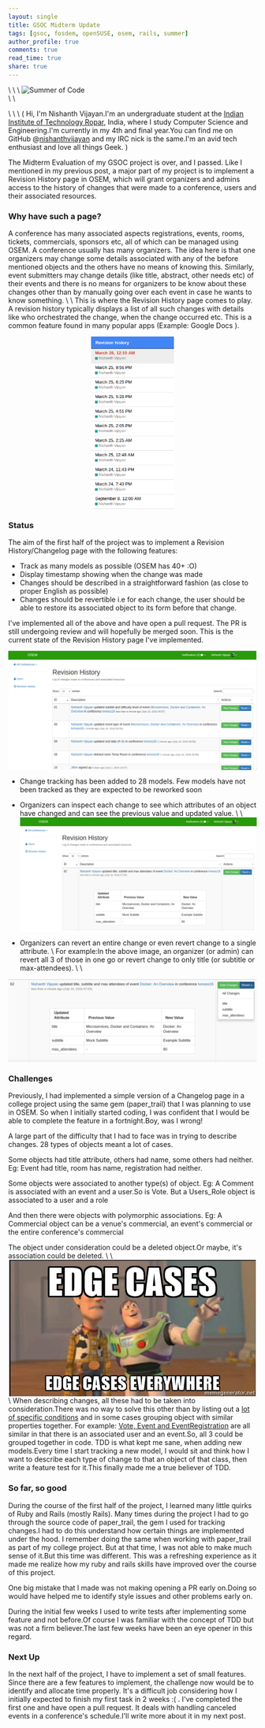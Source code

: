 ```yaml
---
layout: single
title: GSOC Midterm Update
tags: [gsoc, fosdem, openSUSE, osem, rails, summer]
author_profile: true
comments: true
read_time: true
share: true
---
```

\\
\\
\\
![Summer of Code](https://www.gnome.org/wp-content/uploads/2016/03/GSoC2016Logo.jpg)  
\\
\\
<!-- ![OSEM](https://camo.githubusercontent.com/a58785e43799dfbdb63f58fbda4336060eb98088/68747470733a2f2f63646e2e6272616e64697374792e636f6d2f696d673f69643d35373066366463333963393932623662363730303030306126666f726d61743d706e6726773d33303026683d3839) -->
\\
\\
\\
( Hi, I'm Nishanth Vijayan.I'm an undergraduate student at the [Indian Institute of Technology Ropar](http://www.iitrpr.ac.in), India, where I study Computer Science and Engineering.I'm currently in my 4th and final year.You can find me on GitHub @[nishanthvijayan](http://www.github.com/nishanthvijayan) and my IRC nick is the same.I'm an avid tech enthusiast and love all things Geek. )


The Midterm Evaluation of my GSOC project is over, and I passed.
Like I mentioned in my previous post, a major part of my project is to implement a Revision History page in OSEM, which will grant organizers and admins access to the history of changes that were made to a conference, users and their associated resources.

### Why have such a page?
A conference has many associated aspects registrations, events, rooms, tickets, commercials, sponsors etc, all of which can be managed using OSEM. A conference usually has many organizers. The idea here is that one organizers may change some details associated with any of the before mentioned objects and the others have no means of knowing this. Similarly, event submitters may change details (like title, abstract, other needs etc) of their events and there is no means for organizers to be know about these changes other than by manually going over each event in case he wants to know something.
\\
\\
This is where the Revision History page comes to play. A revision history typically displays a list of all such changes with details like who orchestrated the change, when the change occurred etc. This is a common feature found in many  popular apps  (Example: Google Docs ).


<img src="/images/google_docs.png" alt="Google Docs Revision History" style="height: 350px;display: block;margin: 0 auto;"/>
  
### Status
The aim of the first half of the project was to implement a Revision History/Changelog page with the following features:
  <ul>
  <li>Track as many models as possible (OSEM has 40+ :O)</li>
  <li>Display timestamp showing when the change was made</li>
  <li>Changes should be described in a straightforward fashion (as close to proper English as possible)</li>
  <li>Changes should be revertible i.e for each change, the user should be able to restore its associated object to its form before that change.</li>
  </ul>

I've implemented all of the above and have open a pull request. The PR is still undergoing review and will hopefully be merged soon. 
This is the current state of the Revision History page I've implemented.


<img src="/images/revision_history.png" alt="OSEM Revision History" style="display: block;margin: 0 auto;"/>


  - Change tracking has been added to 28 models. Few models have not been tracked as they are expected to be reworked soon
  
  - Organizers can inspect each change to see which attributes of an object have changed and can see the previous value and updated value.
  \\
  \\
    <img src="/images/what_changed.png" alt="OSEM Revision History" style="display: block;margin: 0 auto;"/>
  - Organizers can revert an entire change or  even revert change to a single attribute.
  \\
  For example:In the above image, an organizer (or admin) can revert all 3 of those in one go or revert change to only title (or subtitle or max-attendees).
  \\
  \\
  <img src="/images/revert.png" alt="OSEM Revision History" style="display: block;margin: 0 auto;"/>

### Challenges
Previously, I had implemented a simple version of a Changelog page in a college project using the same gem (paper_trail) that I was planning to use in OSEM.
So when I initially started coding, I was confident that I would be able to complete the feature in a fortnight.Boy, was I wrong!

A large part of the difficulty that I had to face was in trying to describe changes. 28 types of objects meant a lot of cases.

Some objects had title attribute, others had name, some others had neither.
Eg: Event had title, room has name, registration had neither.

Some objects were associated to another type(s) of object.
Eg: A Comment is associated with an event and a user.So is Vote. But a Users_Role object is associated to a user and a role

And then there were objects with polymorphic associations.
Eg: A Commercial object can be a venue's commercial, an event's commercial or the entire conference's commercial

The object under consideration could be a deleted object.Or maybe, it's association could be deleted.
\\
\\
<img src="/images/edge_cases.jpg" alt="Edge Cases" style="display: block;margin: 0 auto;"/>
\\
When describing changes, all these had to be taken into consideration.There was no way to solve this other than by listing out a [lot of specific conditions](https://github.com/nishanthvijayan/osem/blob/0f67ad2df1f0e2d571f98e25dce60c5b8e1f3d7d/app/views/admin/versions/_object_desc_and_link.html.haml) and in some cases grouping object with similar properties together.
For example: [Vote, Event and EventRegistration](https://github.com/nishanthvijayan/osem/blob/0f67ad2df1f0e2d571f98e25dce60c5b8e1f3d7d/app/views/admin/versions/_object_desc_and_link.html.haml#L42) are all similar in that there is an associated user and an event.So, all 3 could be grouped together in code.
TDD is what kept me sane, when adding new models.Every time I start tracking a new model, I would sit and think how I want to describe each type of change to that an object of that class, then write a feature test for it.This finally made me a true believer of TDD. 

### So far, so good
During the course of the first half of the project, I learned many little quirks of Ruby and Rails (mostly Rails). 
Many times during the project I had to go through the source code of paper_trail, the gem I used for tracking changes.I had to do this understand how certain things are implemented under the hood. I remember doing the same when working with paper_trail as part of my college project. But at that time, I was not able to make much sense of it.But this time was different. This was a refreshing experience as it made me realize how my ruby and rails skills have improved over the course of this project.

One big mistake that I made was not making opening a PR early on.Doing so would have helped me to identify style issues and other problems early on. 

During the initial few weeks I used to write tests after implementing some feature and not before.Of course I was familiar with the concept of TDD but was not a firm believer.The last few weeks have been an eye opener in this regard. 



### Next Up
In the next half of the project, I have to implement a set of small features.
Since there are a few features to implement, the challenge now would be to identify and allocate time properly.
It's a difficult job considering how I initially expected to finish my first task in 2 weeks :( .
I've completed the first one and have open a pull request.
It deals with handling canceled events in a conference's schedule.I'll write more about it in my next post.
